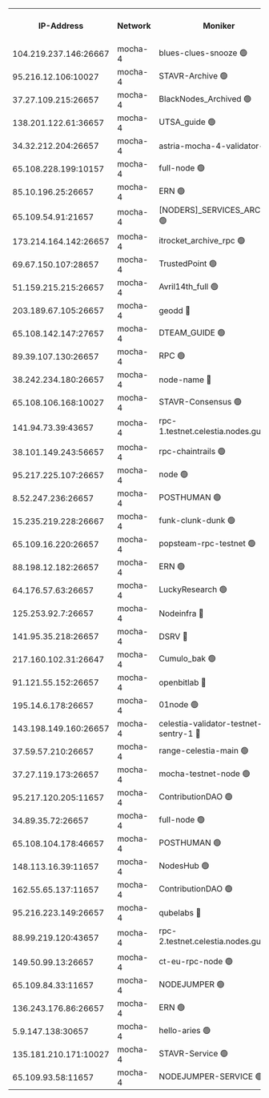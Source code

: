 


<table><tr><th>IP-Address</th><th>Network</th><th>Moniker</th><th>Latest Block Height</th><th>Earliest Block Height</th><th>Catching Up</th><th>Tx Index</th><th>Voting Power</th><th>Scan Time</th></tr><tr><td>104.219.237.146:26667</td><td>mocha-4</td><td>blues-clues-snooze 🟢</td><td>2943138</td><td>1</td><td>False</td><td>off</td><td>0</td><td>2024-10-18T05:47:31.362487689UTC</td></tr><tr><td>95.216.12.106:10027</td><td>mocha-4</td><td>STAVR-Archive 🟢</td><td>2943139</td><td>1</td><td>False</td><td>on</td><td>0</td><td>2024-10-18T05:47:35.864272412UTC</td></tr><tr><td>37.27.109.215:26657</td><td>mocha-4</td><td>BlackNodes_Archived 🟢</td><td>2943139</td><td>1</td><td>False</td><td>off</td><td>0</td><td>2024-10-18T05:47:40.328209550UTC</td></tr><tr><td>138.201.122.61:36657</td><td>mocha-4</td><td>UTSA_guide 🟢</td><td>2943139</td><td>1</td><td>False</td><td>on</td><td>0</td><td>2024-10-18T05:47:42.667778010UTC</td></tr><tr><td>34.32.212.204:26657</td><td>mocha-4</td><td>astria-mocha-4-validator-1 🔴</td><td>2943139</td><td>1</td><td>False</td><td>on</td><td>10509044</td><td>2024-10-18T05:47:43.025090918UTC</td></tr><tr><td>65.108.228.199:10157</td><td>mocha-4</td><td>full-node 🟢</td><td>2943140</td><td>1</td><td>False</td><td>on</td><td>0</td><td>2024-10-18T05:47:49.565371119UTC</td></tr><tr><td>85.10.196.25:26657</td><td>mocha-4</td><td>ERN 🟢</td><td>2943140</td><td>1</td><td>False</td><td>off</td><td>0</td><td>2024-10-18T05:47:51.983983198UTC</td></tr><tr><td>65.109.54.91:21657</td><td>mocha-4</td><td>[NODERS]_SERVICES_ARCHIVE 🟢</td><td>2943142</td><td>1</td><td>False</td><td>on</td><td>0</td><td>2024-10-18T05:48:17.872245226UTC</td></tr><tr><td>173.214.164.142:26657</td><td>mocha-4</td><td>itrocket_archive_rpc 🟢</td><td>2943143</td><td>1</td><td>False</td><td>on</td><td>0</td><td>2024-10-18T05:48:29.349405164UTC</td></tr><tr><td>69.67.150.107:28657</td><td>mocha-4</td><td>TrustedPoint 🟢</td><td>2943144</td><td>1</td><td>False</td><td>on</td><td>0</td><td>2024-10-18T05:48:43.618203218UTC</td></tr><tr><td>51.159.215.215:26657</td><td>mocha-4</td><td>Avril14th_full 🟢</td><td>2943147</td><td>1</td><td>False</td><td>on</td><td>0</td><td>2024-10-18T05:49:14.307096996UTC</td></tr><tr><td>203.189.67.105:26657</td><td>mocha-4</td><td>geodd 🔴</td><td>2943147</td><td>1</td><td>False</td><td>on</td><td>100169</td><td>2024-10-18T05:49:17.419007791UTC</td></tr><tr><td>65.108.142.147:27657</td><td>mocha-4</td><td>DTEAM_GUIDE 🟢</td><td>2943148</td><td>1</td><td>False</td><td>on</td><td>0</td><td>2024-10-18T05:49:21.961591646UTC</td></tr><tr><td>89.39.107.130:26657</td><td>mocha-4</td><td>RPC 🟢</td><td>2943148</td><td>1</td><td>False</td><td>on</td><td>0</td><td>2024-10-18T05:49:22.588949879UTC</td></tr><tr><td>38.242.234.180:26657</td><td>mocha-4</td><td>node-name 🔴</td><td>2894492</td><td>1</td><td>False</td><td>off</td><td>4051757</td><td>2024-10-18T05:49:27.094214583UTC</td></tr><tr><td>65.108.106.168:10027</td><td>mocha-4</td><td>STAVR-Consensus 🟢</td><td>2943150</td><td>1</td><td>False</td><td>on</td><td>0</td><td>2024-10-18T05:49:45.386506492UTC</td></tr><tr><td>141.94.73.39:43657</td><td>mocha-4</td><td>rpc-1.testnet.celestia.nodes.guru 🟢</td><td>2943151</td><td>1</td><td>False</td><td>off</td><td>0</td><td>2024-10-18T05:49:58.975751516UTC</td></tr><tr><td>38.101.149.243:56657</td><td>mocha-4</td><td>rpc-chaintrails 🟢</td><td>2943151</td><td>1</td><td>False</td><td>on</td><td>0</td><td>2024-10-18T05:50:07.037754062UTC</td></tr><tr><td>95.217.225.107:26657</td><td>mocha-4</td><td>node 🟢</td><td>2943151</td><td>1</td><td>False</td><td>on</td><td>0</td><td>2024-10-18T05:50:07.828035712UTC</td></tr><tr><td>8.52.247.236:26657</td><td>mocha-4</td><td>POSTHUMAN 🟢</td><td>2943152</td><td>1</td><td>False</td><td>on</td><td>0</td><td>2024-10-18T05:50:12.899424156UTC</td></tr><tr><td>15.235.219.228:26667</td><td>mocha-4</td><td>funk-clunk-dunk 🟢</td><td>2943152</td><td>1</td><td>False</td><td>off</td><td>0</td><td>2024-10-18T05:50:20.852371377UTC</td></tr><tr><td>65.109.16.220:26657</td><td>mocha-4</td><td>popsteam-rpc-testnet 🟢</td><td>2943153</td><td>1</td><td>False</td><td>on</td><td>0</td><td>2024-10-18T05:50:27.955036358UTC</td></tr><tr><td>88.198.12.182:26657</td><td>mocha-4</td><td>ERN 🟢</td><td>2943154</td><td>1</td><td>False</td><td>off</td><td>0</td><td>2024-10-18T05:50:42.893778140UTC</td></tr><tr><td>64.176.57.63:26657</td><td>mocha-4</td><td>LuckyResearch 🟢</td><td>2943141</td><td>1582001</td><td>False</td><td>off</td><td>0</td><td>2024-10-18T05:48:04.970467438UTC</td></tr><tr><td>125.253.92.7:26657</td><td>mocha-4</td><td>Nodeinfra 🔴</td><td>2943141</td><td>2070001</td><td>False</td><td>on</td><td>500001</td><td>2024-10-18T05:48:01.669131953UTC</td></tr><tr><td>141.95.35.218:26657</td><td>mocha-4</td><td>DSRV 🔴</td><td>2943151</td><td>2070001</td><td>False</td><td>off</td><td>3881201</td><td>2024-10-18T05:49:59.317937648UTC</td></tr><tr><td>217.160.102.31:26647</td><td>mocha-4</td><td>Cumulo_bak 🟢</td><td>2943149</td><td>2300001</td><td>False</td><td>on</td><td>0</td><td>2024-10-18T05:49:38.384402075UTC</td></tr><tr><td>91.121.55.152:26657</td><td>mocha-4</td><td>openbitlab 🔴</td><td>2943140</td><td>2533260</td><td>False</td><td>off</td><td>501058</td><td>2024-10-18T05:47:54.493521963UTC</td></tr><tr><td>195.14.6.178:26657</td><td>mocha-4</td><td>01node 🟢</td><td>2943147</td><td>2584501</td><td>False</td><td>on</td><td>0</td><td>2024-10-18T05:49:11.888004819UTC</td></tr><tr><td>143.198.149.160:26657</td><td>mocha-4</td><td>celestia-validator-testnet-sentry-1 🔴</td><td>2943144</td><td>2589001</td><td>False</td><td>on</td><td>4014</td><td>2024-10-18T05:48:42.813569283UTC</td></tr><tr><td>37.59.57.210:26657</td><td>mocha-4</td><td>range-celestia-main 🟢</td><td>2943155</td><td>2589477</td><td>False</td><td>off</td><td>0</td><td>2024-10-18T05:50:45.744422496UTC</td></tr><tr><td>37.27.119.173:26657</td><td>mocha-4</td><td>mocha-testnet-node 🟢</td><td>2943149</td><td>2631379</td><td>False</td><td>on</td><td>0</td><td>2024-10-18T05:49:44.950377795UTC</td></tr><tr><td>95.217.120.205:11657</td><td>mocha-4</td><td>ContributionDAO 🟢</td><td>2943151</td><td>2723055</td><td>False</td><td>on</td><td>0</td><td>2024-10-18T05:50:06.176342122UTC</td></tr><tr><td>34.89.35.72:26657</td><td>mocha-4</td><td>full-node 🟢</td><td>2943152</td><td>2766149</td><td>False</td><td>on</td><td>0</td><td>2024-10-18T05:50:15.664398162UTC</td></tr><tr><td>65.108.104.178:46657</td><td>mocha-4</td><td>POSTHUMAN 🟢</td><td>2943143</td><td>2818501</td><td>False</td><td>off</td><td>0</td><td>2024-10-18T05:48:22.326269061UTC</td></tr><tr><td>148.113.16.39:11657</td><td>mocha-4</td><td>NodesHub 🟢</td><td>2943145</td><td>2822211</td><td>False</td><td>on</td><td>0</td><td>2024-10-18T05:48:50.950185222UTC</td></tr><tr><td>162.55.65.137:11657</td><td>mocha-4</td><td>ContributionDAO 🟢</td><td>2943148</td><td>2830316</td><td>False</td><td>off</td><td>0</td><td>2024-10-18T05:49:22.254276294UTC</td></tr><tr><td>95.216.223.149:26657</td><td>mocha-4</td><td>qubelabs 🔴</td><td>2943155</td><td>2838021</td><td>False</td><td>on</td><td>64651388</td><td>2024-10-18T05:50:45.367377831UTC</td></tr><tr><td>88.99.219.120:43657</td><td>mocha-4</td><td>rpc-2.testnet.celestia.nodes.guru 🟢</td><td>2943149</td><td>2866275</td><td>False</td><td>on</td><td>0</td><td>2024-10-18T05:49:37.852216302UTC</td></tr><tr><td>149.50.99.13:26657</td><td>mocha-4</td><td>ct-eu-rpc-node 🟢</td><td>2943152</td><td>2906501</td><td>False</td><td>on</td><td>0</td><td>2024-10-18T05:50:13.265853333UTC</td></tr><tr><td>65.109.84.33:11657</td><td>mocha-4</td><td>NODEJUMPER 🟢</td><td>2943151</td><td>2921400</td><td>False</td><td>off</td><td>0</td><td>2024-10-18T05:50:07.415972800UTC</td></tr><tr><td>136.243.176.86:26657</td><td>mocha-4</td><td>ERN 🟢</td><td>2943151</td><td>2934501</td><td>False</td><td>off</td><td>0</td><td>2024-10-18T05:50:01.726541674UTC</td></tr><tr><td>5.9.147.138:30657</td><td>mocha-4</td><td>hello-aries 🟢</td><td>2943144</td><td>2941501</td><td>False</td><td>off</td><td>0</td><td>2024-10-18T05:48:35.793476136UTC</td></tr><tr><td>135.181.210.171:10027</td><td>mocha-4</td><td>STAVR-Service 🟢</td><td>2943150</td><td>2941501</td><td>False</td><td>on</td><td>0</td><td>2024-10-18T05:49:56.552566022UTC</td></tr><tr><td>65.109.93.58:11657</td><td>mocha-4</td><td>NODEJUMPER-SERVICE 🟢</td><td>2943155</td><td>2942400</td><td>False</td><td>off</td><td>0</td><td>2024-10-18T05:50:54.660686144UTC</td></tr></table>